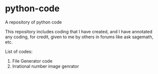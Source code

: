 # python-code
A repository of python code

This repository includes coding that I have created, and I have annotated any coding, for credit, given to me by others in forums like ask sagemath, etc.

List of codes:
  1.  File Generator code
  2.  Irrational number image genrator
